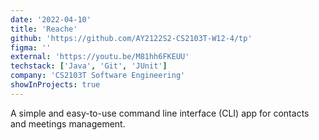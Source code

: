 ```yaml
---
date: '2022-04-10'
title: 'Reache'
github: 'https://github.com/AY2122S2-CS2103T-W12-4/tp'
figma: ''
external: 'https://youtu.be/M81hh6FKEUU'
techstack: ['Java', 'Git', 'JUnit']
company: 'CS2103T Software Engineering'
showInProjects: true
---
```


A simple and easy-to-use command line interface (CLI) app for contacts and meetings management.
